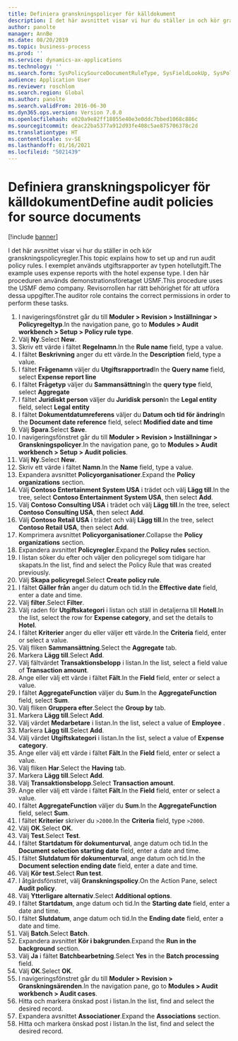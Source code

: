 ```yaml
---
title: Definiera granskningspolicyer för källdokument
description: I det här avsnittet visar vi hur du ställer in och kör granskningspolicyregler.
author: panolte
manager: AnnBe
ms.date: 08/20/2019
ms.topic: business-process
ms.prod: ''
ms.service: dynamics-ax-applications
ms.technology: ''
ms.search.form: SysPolicySourceDocumentRuleType, SysFieldLookUp, SysPolicyListPage, SysPolicy, AuditPolicyRule, SysQueryForm, SysQueryFieldLookUp, AuditPolicyDateSelection, AuditPolicyAdditionalOption, BatchJob, CaseDetail
audience: Application User
ms.reviewer: roschlom
ms.search.region: Global
ms.author: panolte
ms.search.validFrom: 2016-06-30
ms.dyn365.ops.version: Version 7.0.0
ms.openlocfilehash: e020a9e82ff18055e40e3e0ddc7bbed1068c886c
ms.sourcegitcommit: deac22ba5377a912d93fe408c5ae875706378c2d
ms.translationtype: HT
ms.contentlocale: sv-SE
ms.lasthandoff: 01/16/2021
ms.locfileid: "5021439"
---
```

# <a name="define-audit-policies-for-source-documents"></a><span data-ttu-id="d90c2-103">Definiera granskningspolicyer för källdokument</span><span class="sxs-lookup"><span data-stu-id="d90c2-103">Define audit policies for source documents</span></span>

[!include [banner](../../includes/banner.md)]

<span data-ttu-id="d90c2-104">I det här avsnittet visar vi hur du ställer in och kör granskningspolicyregler.</span><span class="sxs-lookup"><span data-stu-id="d90c2-104">This topic explains how to set up and run audit policy rules.</span></span> <span data-ttu-id="d90c2-105">I exemplet används utgiftsrapporter av typen hotellutgift.</span><span class="sxs-lookup"><span data-stu-id="d90c2-105">The example uses expense reports with the hotel expense type.</span></span> <span data-ttu-id="d90c2-106">I den här proceduren används demonstrationsföretaget USMF.</span><span class="sxs-lookup"><span data-stu-id="d90c2-106">This procedure uses the USMF demo company.</span></span> <span data-ttu-id="d90c2-107">Revisorrollen har rätt behörighet för att utföra dessa uppgifter.</span><span class="sxs-lookup"><span data-stu-id="d90c2-107">The auditor role contains the correct permissions in order to perform these tasks.</span></span>

1. <span data-ttu-id="d90c2-108">I navigeringsfönstret går du till **Moduler > Revision > Inställningar > Policyregeltyp**.</span><span class="sxs-lookup"><span data-stu-id="d90c2-108">In the navigation pane, go to **Modules > Audit workbench > Setup > Policy rule type**.</span></span>
2. <span data-ttu-id="d90c2-109">Välj **Ny**.</span><span class="sxs-lookup"><span data-stu-id="d90c2-109">Select **New**.</span></span>
3. <span data-ttu-id="d90c2-110">Skriv ett värde i fältet **Regelnamn**.</span><span class="sxs-lookup"><span data-stu-id="d90c2-110">In the **Rule name** field, type a value.</span></span>
4. <span data-ttu-id="d90c2-111">I fältet **Beskrivning** anger du ett värde.</span><span class="sxs-lookup"><span data-stu-id="d90c2-111">In the **Description** field, type a value.</span></span>
5. <span data-ttu-id="d90c2-112">I fältet **Frågenamn** väljer du **Utgiftsrapportrad**</span><span class="sxs-lookup"><span data-stu-id="d90c2-112">In the **Query name** field, select **Expense report line**</span></span>
6. <span data-ttu-id="d90c2-113">I fältet **Frågetyp** väljer du **Sammansättning**</span><span class="sxs-lookup"><span data-stu-id="d90c2-113">In the **query type** field, select **Aggregate**</span></span>
7. <span data-ttu-id="d90c2-114">I fältet **Juridiskt person** väljer du **Juridisk person**</span><span class="sxs-lookup"><span data-stu-id="d90c2-114">In the **Legal entity** field, select **Legal entity**</span></span>
8. <span data-ttu-id="d90c2-115">I fältet **Dokumentdatumreferens** väljer du **Datum och tid för ändring**</span><span class="sxs-lookup"><span data-stu-id="d90c2-115">In the **Document date reference** field, select **Modified date and time**</span></span>
9. <span data-ttu-id="d90c2-116">Välj **Spara**.</span><span class="sxs-lookup"><span data-stu-id="d90c2-116">Select **Save**.</span></span>
10. <span data-ttu-id="d90c2-117">I navigeringsfönstret går du till **Moduler > Revision > Inställningar > Granskningspolicyer**.</span><span class="sxs-lookup"><span data-stu-id="d90c2-117">In the navigation pane, go to **Modules > Audit workbench > Setup > Audit policies**.</span></span>
11. <span data-ttu-id="d90c2-118">Välj **Ny**.</span><span class="sxs-lookup"><span data-stu-id="d90c2-118">Select **New**.</span></span>
12. <span data-ttu-id="d90c2-119">Skriv ett värde i fältet **Namn**.</span><span class="sxs-lookup"><span data-stu-id="d90c2-119">In the **Name** field, type a value.</span></span>
13. <span data-ttu-id="d90c2-120">Expandera avsnittet **Policyorganisationer**.</span><span class="sxs-lookup"><span data-stu-id="d90c2-120">Expand the **Policy organizations** section.</span></span>
14. <span data-ttu-id="d90c2-121">Välj **Contoso Entertainment System USA** i trädet och välj **Lägg till**.</span><span class="sxs-lookup"><span data-stu-id="d90c2-121">In the tree, select **Contoso Entertainment System USA**, then select **Add**.</span></span>
15. <span data-ttu-id="d90c2-122">Välj **Contoso Consulting USA** i trädet och välj **Lägg till**.</span><span class="sxs-lookup"><span data-stu-id="d90c2-122">In the tree, select **Contoso Consulting USA**, then select **Add**.</span></span>
16. <span data-ttu-id="d90c2-123">Välj **Contoso Retail USA** i trädet och välj **Lägg till**.</span><span class="sxs-lookup"><span data-stu-id="d90c2-123">In the tree, select **Contoso Retail USA**, then select **Add**.</span></span>
17. <span data-ttu-id="d90c2-124">Komprimera avsnittet **Policyorganisationer**.</span><span class="sxs-lookup"><span data-stu-id="d90c2-124">Collapse the **Policy organizations** section.</span></span>
18. <span data-ttu-id="d90c2-125">Expandera avsnittet **Policyregler**.</span><span class="sxs-lookup"><span data-stu-id="d90c2-125">Expand the **Policy rules** section.</span></span>
19. <span data-ttu-id="d90c2-126">I listan söker du efter och väljer den policyregel som tidigare har skapats.</span><span class="sxs-lookup"><span data-stu-id="d90c2-126">In the list, find and select the Policy Rule that was created previously.</span></span>
20. <span data-ttu-id="d90c2-127">Välj **Skapa policyregel**.</span><span class="sxs-lookup"><span data-stu-id="d90c2-127">Select **Create policy rule**.</span></span>
21. <span data-ttu-id="d90c2-128">I fältet **Gäller från** anger du datum och tid.</span><span class="sxs-lookup"><span data-stu-id="d90c2-128">In the **Effective date** field, enter a date and time.</span></span>
22. <span data-ttu-id="d90c2-129">Välj **filter**.</span><span class="sxs-lookup"><span data-stu-id="d90c2-129">Select **Filter**.</span></span>
23. <span data-ttu-id="d90c2-130">Välj raden för **Utgiftskategori** i listan och ställ in detaljerna till **Hotell**.</span><span class="sxs-lookup"><span data-stu-id="d90c2-130">In the list, select the row for **Expense category**, and set the details to **Hotel**.</span></span>
24. <span data-ttu-id="d90c2-131">I fältet **Kriterier** anger du eller väljer ett värde.</span><span class="sxs-lookup"><span data-stu-id="d90c2-131">In the **Criteria** field, enter or select a value.</span></span>
25. <span data-ttu-id="d90c2-132">Välj fliken **Sammansättning**.</span><span class="sxs-lookup"><span data-stu-id="d90c2-132">Select the **Aggregate** tab.</span></span>
26. <span data-ttu-id="d90c2-133">Markera **Lägg till**.</span><span class="sxs-lookup"><span data-stu-id="d90c2-133">Select **Add**.</span></span>
27. <span data-ttu-id="d90c2-134">Välj fältvärdet **Transaktionsbelopp** i listan.</span><span class="sxs-lookup"><span data-stu-id="d90c2-134">In the list, select a field value of **Transaction amount**.</span></span>
28. <span data-ttu-id="d90c2-135">Ange eller välj ett värde i fältet **Fält**.</span><span class="sxs-lookup"><span data-stu-id="d90c2-135">In the **Field** field, enter or select a value.</span></span>
29. <span data-ttu-id="d90c2-136">I fältet **AggregateFunction** väljer du **Sum**.</span><span class="sxs-lookup"><span data-stu-id="d90c2-136">In the **AggregateFunction** field, select **Sum**.</span></span>
30. <span data-ttu-id="d90c2-137">Välj fliken **Gruppera efter**.</span><span class="sxs-lookup"><span data-stu-id="d90c2-137">Select the **Group by** tab.</span></span>
31. <span data-ttu-id="d90c2-138">Markera **Lägg till**.</span><span class="sxs-lookup"><span data-stu-id="d90c2-138">Select **Add**.</span></span>
32. <span data-ttu-id="d90c2-139">Välj värdet **Medarbetare** i listan.</span><span class="sxs-lookup"><span data-stu-id="d90c2-139">In the list, select a value of **Employee** .</span></span>
33. <span data-ttu-id="d90c2-140">Markera **Lägg till**.</span><span class="sxs-lookup"><span data-stu-id="d90c2-140">Select **Add**.</span></span>
34. <span data-ttu-id="d90c2-141">Välj värdet **Utgiftskategori** i listan.</span><span class="sxs-lookup"><span data-stu-id="d90c2-141">In the list, select a value of **Expense category**.</span></span>
35. <span data-ttu-id="d90c2-142">Ange eller välj ett värde i fältet **Fält**.</span><span class="sxs-lookup"><span data-stu-id="d90c2-142">In the **Field** field, enter or select a value.</span></span>
36. <span data-ttu-id="d90c2-143">Välj fliken **Har**.</span><span class="sxs-lookup"><span data-stu-id="d90c2-143">Select the **Having** tab.</span></span>
37. <span data-ttu-id="d90c2-144">Markera **Lägg till**.</span><span class="sxs-lookup"><span data-stu-id="d90c2-144">Select **Add**.</span></span>
38. <span data-ttu-id="d90c2-145">Välj **Transaktionsbelopp**.</span><span class="sxs-lookup"><span data-stu-id="d90c2-145">Select **Transaction amount**.</span></span>
39. <span data-ttu-id="d90c2-146">Ange eller välj ett värde i fältet **Fält**.</span><span class="sxs-lookup"><span data-stu-id="d90c2-146">In the **Field** field, enter or select a value.</span></span>
40. <span data-ttu-id="d90c2-147">I fältet **AggregateFunction** väljer du **Sum**.</span><span class="sxs-lookup"><span data-stu-id="d90c2-147">In the **AggregateFunction** field, select **Sum**.</span></span>
41. <span data-ttu-id="d90c2-148">I fältet **Kriterier** skriver du `>2000`.</span><span class="sxs-lookup"><span data-stu-id="d90c2-148">In the **Criteria** field, type `>2000`.</span></span>
42. <span data-ttu-id="d90c2-149">Välj **OK**.</span><span class="sxs-lookup"><span data-stu-id="d90c2-149">Select **OK**.</span></span>
43. <span data-ttu-id="d90c2-150">Välj **Test**.</span><span class="sxs-lookup"><span data-stu-id="d90c2-150">Select **Test**.</span></span>
44. <span data-ttu-id="d90c2-151">I fältet **Startdatum för dokumenturval**, ange datum och tid.</span><span class="sxs-lookup"><span data-stu-id="d90c2-151">In the **Document selection starting date** field, enter a date and time.</span></span>
45. <span data-ttu-id="d90c2-152">I fältet **Slutdatum för dokumenturval**, ange datum och tid.</span><span class="sxs-lookup"><span data-stu-id="d90c2-152">In the **Document selection ending date** field, enter a date and time.</span></span>
46. <span data-ttu-id="d90c2-153">Välj **Kör test**.</span><span class="sxs-lookup"><span data-stu-id="d90c2-153">Select **Run test**.</span></span>
47. <span data-ttu-id="d90c2-154">I åtgärdsfönstret, välj **Granskningspolicy**.</span><span class="sxs-lookup"><span data-stu-id="d90c2-154">On the Action Pane, select **Audit policy**.</span></span>
48. <span data-ttu-id="d90c2-155">Välj **Ytterligare alternativ**.</span><span class="sxs-lookup"><span data-stu-id="d90c2-155">Select **Additional options**.</span></span>
49. <span data-ttu-id="d90c2-156">I fältet **Startdatum**, ange datum och tid.</span><span class="sxs-lookup"><span data-stu-id="d90c2-156">In the **Starting date** field, enter a date and time.</span></span>
50. <span data-ttu-id="d90c2-157">I fältet **Slutdatum**, ange datum och tid.</span><span class="sxs-lookup"><span data-stu-id="d90c2-157">In the **Ending date** field, enter a date and time.</span></span>
51. <span data-ttu-id="d90c2-158">Välj **Batch**.</span><span class="sxs-lookup"><span data-stu-id="d90c2-158">Select **Batch**.</span></span>
52. <span data-ttu-id="d90c2-159">Expandera avsnittet **Kör i bakgrunden**.</span><span class="sxs-lookup"><span data-stu-id="d90c2-159">Expand the **Run in the background** section.</span></span>
53. <span data-ttu-id="d90c2-160">Välj **Ja** i fältet **Batchbearbetning**.</span><span class="sxs-lookup"><span data-stu-id="d90c2-160">Select **Yes** in the **Batch processing** field.</span></span>
54. <span data-ttu-id="d90c2-161">Välj **OK**.</span><span class="sxs-lookup"><span data-stu-id="d90c2-161">Select **OK**.</span></span>
55. <span data-ttu-id="d90c2-162">I navigeringsfönstret går du till **Moduler > Revision > Granskningsärenden**.</span><span class="sxs-lookup"><span data-stu-id="d90c2-162">In the navigation pane, go to **Modules > Audit workbench > Audit cases**.</span></span>
56. <span data-ttu-id="d90c2-163">Hitta och markera önskad post i listan.</span><span class="sxs-lookup"><span data-stu-id="d90c2-163">In the list, find and select the desired record.</span></span>
57. <span data-ttu-id="d90c2-164">Expandera avsnittet **Associationer**.</span><span class="sxs-lookup"><span data-stu-id="d90c2-164">Expand the **Associations** section.</span></span>
58. <span data-ttu-id="d90c2-165">Hitta och markera önskad post i listan.</span><span class="sxs-lookup"><span data-stu-id="d90c2-165">In the list, find and select the desired record.</span></span>

